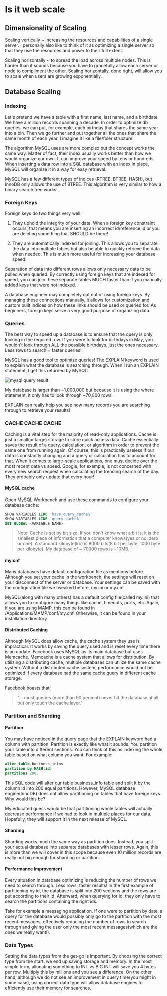 # Is it web scale

## Dimensionality of Scaling

Scaling vertically ~ increasing the resources and capabilities of a single server. I personally also like to think of it as optimizing a single server so that they use the resources and power to their full extent.

Scaling horizontally ~ to spread the load across multiple nodes. This is harder than it sounds because you have to gracefully allow each server or node to compliment the other. Scaling horizontally, done right, will allow you to scale when users are growing exponentially.

## Database Scaling

### Indexing

Let's pretend we have a table with a first name, last name, and a birthdate. We have a million records spanning a decade. In order to optimize db queries, we can put, for example, each birthday that shares the same year into a bin. Then we go further and put together all the ones that share the same month of each year. I imagine it like a file/foler structure.

The algorithm MySQL uses are more complex but the concept works the same way. Matter of fact, their index usually works better than how we would organize our own. It can improve your speed by tens or hundreds. When inserting a data row into a SQL database with an index in place, MySQL will organize it in a way for easy retrieval.

MySQL has a few different types of indices (RTREE, BTREE, HASH), but InnoDB only allows the use of BTREE. This algorithm is very similar to how a binary search tree works!

### Foreign Keys

Foreign keys do two things very well.

1. They uphold the integrity of your data. When a foreign key constraint occurs, that means you are inserting an incorrect id/reference id or you are deleting something that SHOULD be there!

2. They are automatically indexed for joining. This allows you to separate the data into multiple tables but also be able to quickly retrieve the data when needed. This is much more useful for increasing your database speed.

Separation of data into different rows allows only necessary data to be pulled when queried. By correctly using foreign keys that are indexed for speed, you can join these separate tables MUCH faster than if you manually added keys that were not indexed.

A database engineer may completely opt out of using foreign keys.  By managing these connections manually, it allows for customization and custom built indices on how these links should be used or queried for. As beginners, foreign keys serve a very good purpose of organizing data.

### Queries

The best way to speed up a database is to ensure that the query is only looking in the required row. If you were to look for birthdays in May, you wouldn't look through ALL the possible birthdays, just the ones necessary. Less rows to search = faster queries!

MySQL has a good tool to optimize queries! The EXPLAIN keyword is used to explain what the database is searching through. When I run an EXPLAIN statement, I get this returned by MySQL:

![mysql query result](http://s3.amazonaws.com/General_V88/boomyeah/company_209/chapter_3594/handouts/chapter3594_6176_mySQLExplain.PNG "query output")

My database is larger than ~1,000,000 but because it is using the where statement, it only has to look through ~70,000 rows!

EXPLAIN can really help you see how many records you are searching through to retrieve your results!

### CACHE CACHE CACHE

Caching is a vital step for the majority of read-only applications. Cache is just a small(or large) storage to store quick access data. Cache essentially saves the result of a query, calculation, or algorithm in order to prevent the same one from running again. Of course, this is practically useless if our data is constantly changing and a query or calculation has to account for that. When it comes to large-scale applications, one must decide over the most recent data vs speed. Google, for example,  is not concerned with every new search request when calculating the trending search of the day. They probably only update that every hour!

#### MySQL cache

Open MySQL Workbench and use these commands to configure your database cache:

```sql
SHOW VARIABLES LIKE 'have_query_cache%'
SHOW VARIABLES LIKE 'query_cache%'
SET GLOBAL <VARIABLE NAME>
```

> Note: Cache is set by bit size. If you don't know what a bit is, it is the smallest piece of information that a computer knows(yes or no, zero or one). A standard kilobyte(kb) is 8000 bits(8 bit per byte, 1000 byte per kilobyte). My database of ~ 70000 rows is ~10MB.

#### my.cnf

Many databases have default configuration file as mentions before. Although you set your cache in the workbench, the settings will reset on your disconnect of the server or database. Your settings can be saved with the configuration file we tweaked before, my.ini  or my.cnf

MySQL(along with many others) has a default config file(called my.ini) that allows you to configure many things like cache, timeouts, ports, etc. Again, if you are using MAMP, this can be found in /Applications/MAMP/conf/my.cnf. Otherwise, it can be found in your installation directory.

#### Distributed Caching

Although MySQL does allow cache, the cache system they use is impractical. It works by saving the query used and is reset every time there is an update. Facebook uses MySQL as its main database but uses Memcache. Memcache is a cache system that allows for distribution. By utilizing a distributing cache, multiple databases can utilize the same cache system. Without a distributed cache system, performance would not be optimized if every database had the same cache query in different cache storage.

Facebook boasts that:
> "... most queries (more than 90 percent) never hit the database at all but only touch the cache layer."

### Partition and Sharding

#### Partition

You may have noticed in the query page that the EXPLAIN keyword had a column with partition. Partition is exactly like what it sounds. You partition your table into different sections. You can think of this as indexing the whole table based on what column you want. For example:

```sql
alter table business_infos
partition by HASH(id)
partitions 200.
```

This SQL code will alter our table business_info table and split it by the column id into 200 equal partitions. However, MySQL database engine(InnoDB) does not allow partitioning on tables that have foreign keys. Why would this be?

My educated guess would be that partitioning whole tables will actually decrease performance if we had to look in multiple places for our data. Hopefully, they will support it in the next release of MySQL.

#### Sharding

Sharding works much the same way as partition does. Instead, you split your actual database into separate databases with lesser rows. Again, this is more than we will cover in this scope because even 10 million records are really not big enough for sharding or partition.

#### Performance Improvement

Every situation in database optimizing is reducing the number of rows we need to search through. Less rows, faster results! In the first example of partitioning by id, the database is split into 200 sections and the rows are put according to their id. Afterward, when querying for id, they only have to search the partitions containing the right ids.

Take for example a messaging application. If one were to partition by date, a query for the database would possibly only go to the partition with the most recent messages, effectively reducing the number of rows to search through and giving the user only the most recent messages(which are the ones we really want!).

### Data Types

Setting the data types from the get-go is important. By choosing the correct type from the start, we end up saving storage and memory. In the most simple term, allocating something to INT vs BIG INT will save you 4 bytes per row. Multiply this by millions and you see a difference. On the other hand, although we do not see an improvement in query time(you might in some case), using correct data type will allow database engines to efficiently use their memory for searches.